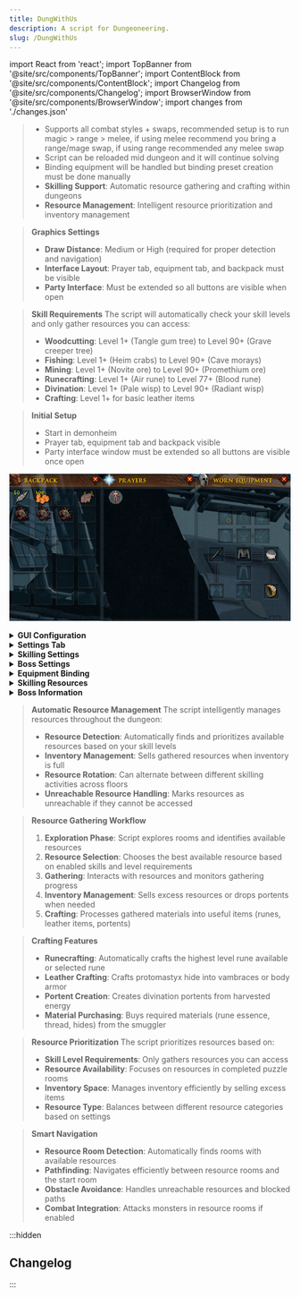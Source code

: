 ```yaml
---
title: DungWithUs
description: A script for Dungeoneering.
slug: /DungWithUs
---
```


import React from 'react';
import TopBanner from '@site/src/components/TopBanner';
import ContentBlock from '@site/src/components/ContentBlock';
import Changelog from '@site/src/components/Changelog';
import BrowserWindow from '@site/src/components/BrowserWindow';
import changes from './changes.json'

<TopBanner title="DungWithUs" version="r1.0.0" author="BotWithUs" skill="Dungeoneering">
</TopBanner>

<ContentBlock title="Features">

> - Supports all combat styles + swaps, recommended setup is to run magic > range > melee, if using melee recommend you bring a range/mage swap, if using range recommended any melee swap
> - Script can be reloaded mid dungeon and it will continue solving
> - Binding equipment will be handled but binding preset creation must be done manually
> - **Skilling Support**: Automatic resource gathering and crafting within dungeons
> - **Resource Management**: Intelligent resource prioritization and inventory management

</ContentBlock>

<ContentBlock title="Requirements">

> **Graphics Settings**
> - **Draw Distance**: Medium or High (required for proper detection and navigation)
> - **Interface Layout**: Prayer tab, equipment tab, and backpack must be visible
> - **Party Interface**: Must be extended so all buttons are visible when open

> **Skill Requirements**
> The script will automatically check your skill levels and only gather resources you can access:
> - **Woodcutting**: Level 1+ (Tangle gum tree) to Level 90+ (Grave creeper tree)
> - **Fishing**: Level 1+ (Heim crabs) to Level 90+ (Cave morays)
> - **Mining**: Level 1+ (Novite ore) to Level 90+ (Promethium ore)
> - **Runecrafting**: Level 1+ (Air rune) to Level 77+ (Blood rune)
> - **Divination**: Level 1+ (Pale wisp) to Level 90+ (Radiant wisp)
> - **Crafting**: Level 1+ for basic leather items

</ContentBlock>

<ContentBlock title="Setup">

> **Initial Setup**
> - Start in demonheim
> - Prayer tab, equipment tab and backpack visible
> - Party interface window must be extended so all buttons are visible once open

![Initial Setup](./img/setup.png)

<details>
<summary><strong>GUI Configuration</strong></summary>

![GUI Config Tab](./img/gui_config.png)

> - **Target floor**: Current floor we will run
> - **Target complexity**: Current floor complexity
> - **Dungeon size**: Dungeon size
> - **Prestige enabled**: When enabled we will prestige once the current progress reaches the set floor

</details>
<details>
<summary><strong>Settings Tab</strong></summary>

![GUI Config Tab](./img/gui_settings.png)

> - **Pickup food**: Pickup and carry this much food during runs
> - **Buy feathers**: Buys feathers for fishing puzzle - must use if you don't have an unlock that doesn't require feathers for fishing
> - **Pickup and bury bones**: Will pickup and burry bones during exploration

</details>

<details>
<summary><strong>Skilling Settings</strong></summary>

> **Resource Gathering Options**
> - **Enable Woodcutting**: Automatically chop trees for branches
> - **Enable Fishing**: Fish for raw food (optional, enable buy feathers)
> - **Enable Mining**: Mine ores
> - **Enable Divination**: Harvest wisps for energy
> - **Enable Runecrafting**: Craft runes at altars
> - **Enable Crafting**: Craft leather items from hides
> - **Enable Portent Creation**: Create divination portents from energy

> **Resource Selection**
> - **Auto Select Rune**: Automatically chooses the highest level rune you can craft
> - **Selected Rune**: Manually choose which rune to craft (if auto-select is disabled)
> - **Tree Selection**: Choose which types of trees to chop
> - **Fish Selection**: Choose which types of fish to catch
> - **Ore Selection**: Choose which types of ores to mine
> - **Wisp Selection**: Choose which types of wisps to harvest

> **Advanced Options**
> - **Kill Mobs in Resource Room**: Automatically attack monsters in resource rooms
> - **Alternate Crafting/Runecrafting**: Switch between crafting and runecrafting on different floors
> - **Alternate Floor Count**: Number of floors to alternate between activities

</details>

<details>
<summary><strong>Boss Settings</strong></summary>

> - **Nightgazer pillars**: How many pillars we will light, the more damage you have the less pillars you can light.

</details>

<details>
  <summary><strong>Equipment Binding</strong></summary>

  ![Equipment Binding GUI](./img/bindingSetup.png)

  > In the **Equipment** tab, enable **Handle Equipment Binding** to configure your custom gear presets:
  > - **Category Filter**: Select the equipment slot (e.g. MAIN_HAND, HEAD, etc.).
  > - **Style Filter**: Choose a combat style (MELEE, RANGED, MAGIC).
  > - **Tier Filter**: Pick an item tier (e.g. NOVITE – 1, PRIMAL – 10, I know these are melee tiers but they are the same levels for range/magic).
  > 
  > Once your filters are set, select items from the **Available** list and click **Add** to include them in your binding preset. Use **Remove** to delete items from the **To Bind** list. Once item is binded it will be auto-removed from the list to prevent duplicates.

</details>

<details>
<summary><strong>Skilling Resources</strong></summary>

| Skill | Resource | Level Req | Members | Notes |
|-------|----------|-----------|---------|-------|
| **Woodcutting** | Tangle gum tree | 1 | No | Basic branches |
| | Seeping elm tree | 10 | No | |
| | Blood spindle tree | 20 | No | |
| | Utuku tree | 30 | No | |
| | Spinebeam tree | 40 | No | |
| | Bovistrangler tree | 50 | No | |
| | Thigat tree | 60 | Yes | |
| | Corpsethorn tree | 70 | Yes | |
| | Entgallow tree | 80 | Yes | |
| | Grave creeper tree | 90 | Yes | |
| **Fishing** | Heim crabs | 1 | No | Requires feathers |
| | Red-eye | 10 | No | |
| | Dusk eels | 20 | No | |
| | Giant flatfish | 30 | No | |
| | Short-finned eels | 40 | No | |
| | Web snippers | 50 | No | |
| | Bouldabass | 60 | Yes | |
| | Salve eels | 70 | Yes | |
| | Blue crabs | 80 | Yes | |
| | Cave morays | 90 | Yes | |
| **Mining** | Novite ore | 1 | No | Basic ore |
| | Bathus ore | 10 | No | |
| | Marmaros ore | 20 | No | |
| | Kratonium ore | 30 | No | |
| | Fractite ore | 40 | No | |
| | Zephyrium ore | 50 | No | |
| | Argonite ore | 60 | Yes | |
| | Katagon ore | 70 | Yes | |
| | Gorgonite ore | 80 | Yes | |
| | Promethium ore | 90 | Yes | |
| **Runecrafting** | Air rune | 1 | No | Requires rune essence |
| | Mind rune | 2 | No | |
| | Water rune | 5 | No | |
| | Earth rune | 9 | No | |
| | Fire rune | 14 | No | |
| | Body rune | 20 | No | |
| | Cosmic rune | 27 | No | |
| | Chaos rune | 35 | No | |
| | Astral rune | 40 | Yes | |
| | Nature rune | 44 | No | |
| | Law rune | 54 | No | |
| | Death rune | 65 | No | |
| | Blood rune | 77 | Yes | |
| **Divination** | Pale wisp | 1 | No | Harvest for energy |
| | Flickering wisp | 10 | No | |
| | Bright wisp | 20 | No | |
| | Glowing wisp | 30 | No | |
| | Sparkling wisp | 40 | No | |
| | Gleaming wisp | 50 | No | |
| | Vibrant wisp | 60 | Yes | |
| | Lustrous wisp | 70 | Yes | |
| | Brilliant wisp | 80 | Yes | |
| | Radiant wisp | 90 | Yes | |

</details>

<details>
<summary><strong>Boss Information</strong></summary>

| Boss Name | Prayer Type(s) | Special Mechanics |
| :---------------------------- | :--------------------- | :----------------------------------------------------------------------------------------------------------------------------------------------------------------------------------------------------------------------------------------------------------------------------------------------------------------------------------------------------------------------- |
| Astea Frostweb | Magic | None |
| Bal'lak the Pummeller | Melee | None |
| Blink | Magic | Periodically becomes unattackable and teleports. Player will move to the center of the room to keep closer to potential pillars. |
| Bulwark Beast | Ranged | Has a shield that must be broken (player will attempt to unequip ranged weapon if one is equipped, then mine the shield if a pickaxe is in the toolbelt). Re-equips ranged weapon after shield is broken. |
| Divine Skinweaver | Magic | Summons monsters and creates tunnels. Tunnels must be blocked. After all monsters are defeated and tunnels blocked, talks to the Divine Skinweaver to complete the fight. |
| Dreadnaut | Melee | None |
| Flesh-Spoiler Haasghenahk | Melee | Two-phase fight. Player will avoid being too close to the boss to avoid taking damage. After the first phase, the boss respawns for a second phase. |
| Gluttonous Behemoth | Magic | Player must stand between the boss and the carcass to block it. |
| Gravecreeper | Magic | Plinth special attack: Player must move away from plinths when they trigger special. |
| Har'Lakk the Riftsplitter | Melee | Player will move to a safe coordinate away from the special attack. |
| Hobgoblin Geomancer | Magic | None |
| Hope Devourer | Magic | None |
| Icy Bones | Magic | None |
| Kal'Ger the Warmonger | Melee | None |
| Lexicus Runewright | Magic | None |
| Luminescent Icefiend | Magic | Icicle attack. Player will move to room corners to avoid damage. |
| Necrolord | Magic | Player will attempt to swap to a non-melee weapon if a melee weapon is equipped and a non-melee weapon is in the backpack. If no suitable swap is found and only a melee weapon is present, the script will leave the dungeon. |
| Night-Gazer Khighorahk | Magic | Pillars of light will be lit. The number of pillars to light can be configured on GUI. |
| Plane-Freezer Lakhrahnaz | Magic | Ice attack. Player will move to avoid. |
| Rammernaut | Melee | Charge attack. Player will move out of the way of the charge. |
| Runebound Behemoth | Varies (Magic/Ranged/Melee) | Script determines player's weapon type to decide which crystal to deactivate. |
| Sagittare | Ranged | If a ranged weapon is equipped, the script will attempt to switch to a melee or magic weapon. If the player is stunned, the script will attempt to use the Freedom ability. |
| Shadow-Forger Ihlakhizan | Melee | None |
| Skeletal Trio | Magic (priority) | Attacks Skeletal Archer, then Skeletal Sorcerer, then Skeletal Warrior. |
| Stomp | Melee | Falling rocks mechanic will move to safe tile. Stone phase: player picks up colored crystals and uses them on corresponding active ones. Will mine debris blocking paths to crystals or stones. |
| To'Kash the Bloodchiller | Magic | If the player is stunned, the script will attempt to use the Freedom ability. |
| Unholy Cursebearer | Ranged | None |
| Warped Gulega | Melee | Special attack. Player will move to a safe coordinate. |
| World-Gorger Shukarhazh | Varies (Magic/Ranged/Melee) | Has three eyes (Warrior, Mage, Ranger). Player will attack the eyes to make the boss vulnerable to the current weapon style. |
| Yk'Lagor the Thunderous | Melee | Magical drag attack: Player attempts to move to a safe position. Earthquake attack: Player attempts to hide behind a pillar. |

</details>

</ContentBlock>

<ContentBlock title="Skilling Features">

> **Automatic Resource Management**
> The script intelligently manages resources throughout the dungeon:
> - **Resource Detection**: Automatically finds and prioritizes available resources based on your skill levels
> - **Inventory Management**: Sells gathered resources when inventory is full
> - **Resource Rotation**: Can alternate between different skilling activities across floors
> - **Unreachable Resource Handling**: Marks resources as unreachable if they cannot be accessed

> **Resource Gathering Workflow**
> 1. **Exploration Phase**: Script explores rooms and identifies available resources
> 2. **Resource Selection**: Chooses the best available resource based on enabled skills and level requirements
> 3. **Gathering**: Interacts with resources and monitors gathering progress
> 4. **Inventory Management**: Sells excess resources or drops portents when needed
> 5. **Crafting**: Processes gathered materials into useful items (runes, leather items, portents)

> **Crafting Features**
> - **Runecrafting**: Automatically crafts the highest level rune available or selected rune
> - **Leather Crafting**: Crafts protomastyx hide into vambraces or body armor
> - **Portent Creation**: Creates divination portents from harvested energy
> - **Material Purchasing**: Buys required materials (rune essence, thread, hides) from the smuggler

> **Resource Prioritization**
> The script prioritizes resources based on:
> - **Skill Level Requirements**: Only gathers resources you can access
> - **Resource Availability**: Focuses on resources in completed puzzle rooms
> - **Inventory Space**: Manages inventory efficiently by selling excess items
> - **Resource Type**: Balances between different resource categories based on settings

> **Smart Navigation**
> - **Resource Room Detection**: Automatically finds rooms with available resources
> - **Pathfinding**: Navigates efficiently between resource rooms and the start room
> - **Obstacle Avoidance**: Handles unreachable resources and blocked paths
> - **Combat Integration**: Attacks monsters in resource rooms if enabled

</ContentBlock>

:::hidden

## Changelog

:::

<Changelog changes={changes}>

</Changelog> 